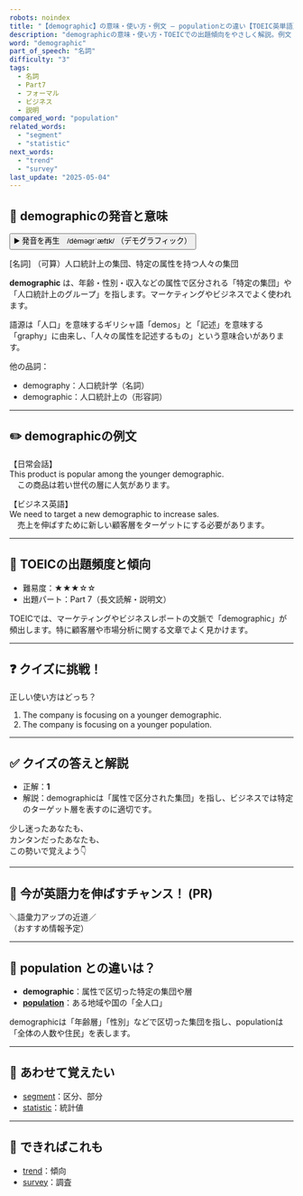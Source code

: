 ```yaml
---
robots: noindex
title: "【demographic】の意味・使い方・例文 ― populationとの違い【TOEIC英単語】"
description: "demographicの意味・使い方・TOEICでの出題傾向をやさしく解説。例文・クイズ付きでpopulationとの違いもわかりやすく学べます。"
word: "demographic"
part_of_speech: "名詞"
difficulty: "3"
tags:
  - 名詞
  - Part7
  - フォーマル
  - ビジネス
  - 説明
compared_word: "population"
related_words:
  - "segment"
  - "statistic"
next_words:
  - "trend"
  - "survey"
last_update: "2025-05-04"
---
```


## 🔰 demographicの発音と意味

<button class="play-audio" onclick="playTTS('demographic')">
  <span class="play-audio-main">
    ▶️ 発音を再生　/dèməɡrˈæfɪk/
  </span>
  <span class="play-audio-sub">
    （デモグラフィック）
  </span>
</button>

[名詞] （可算）人口統計上の集団、特定の属性を持つ人々の集団

**demographic** は、年齢・性別・収入などの属性で区分される「特定の集団」や「人口統計上のグループ」を指します。マーケティングやビジネスでよく使われます。

語源は「人口」を意味するギリシャ語「demos」と「記述」を意味する「graphy」に由来し、「人々の属性を記述するもの」という意味合いがあります。

他の品詞：  
- demography：人口統計学（名詞）
- demographic：人口統計上の（形容詞）

---

## ✏️ demographicの例文

【日常会話】  
This product is popular among the younger demographic.  
　この商品は若い世代の層に人気があります。

【ビジネス英語】  
We need to target a new demographic to increase sales.  
　売上を伸ばすために新しい顧客層をターゲットにする必要があります。

---

## 🎯 TOEICの出題頻度と傾向

- 難易度：★★★☆☆
- 出題パート：Part 7（長文読解・説明文）

TOEICでは、マーケティングやビジネスレポートの文脈で「demographic」が頻出します。特に顧客層や市場分析に関する文章でよく見かけます。

---

## ❓ クイズに挑戦！

正しい使い方はどっち？

1. The company is focusing on a younger demographic.  
2. The company is focusing on a younger population.

---

## ✅ クイズの答えと解説

- 正解：**1**
- 解説：demographicは「属性で区分された集団」を指し、ビジネスでは特定のターゲット層を表すのに適切です。

少し迷ったあなたも、  
カンタンだったあなたも、  
この勢いで覚えよう👇️

---

## 🚀 今が英語力を伸ばすチャンス！ (PR)

<div class="info-center">
＼語彙力アップの近道／<br>  
（おすすめ情報予定）
</div>

---

## 🤔  population との違いは？

- **demographic**：属性で区切った特定の集団や層
- **[population](/population)**：ある地域や国の「全人口」

demographicは「年齢層」「性別」などで区切った集団を指し、populationは「全体の人数や住民」を表します。

---

## 🧩 あわせて覚えたい

- [segment](/segment)：区分、部分
- [statistic](/statistic)：統計値

---

## 📖 できればこれも

- [trend](/trend)：傾向
- [survey](/survey)：調査

<!-- cvid: aid02_bid48 -->

